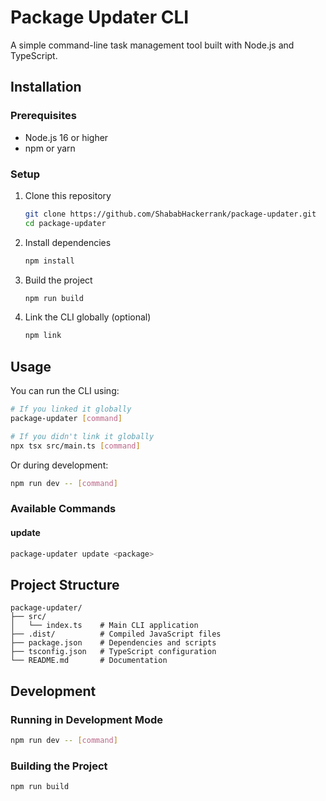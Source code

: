 # Package Updater CLI

A simple command-line task management tool built with Node.js and TypeScript.

## Installation

### Prerequisites

-   Node.js 16 or higher
-   npm or yarn

### Setup

1. Clone this repository

    ```bash
    git clone https://github.com/ShababHackerrank/package-updater.git
    cd package-updater
    ```

2. Install dependencies

    ```bash
    npm install
    ```

3. Build the project

    ```bash
    npm run build
    ```

4. Link the CLI globally (optional)
    ```bash
    npm link
    ```

## Usage

You can run the CLI using:

```bash
# If you linked it globally
package-updater [command]

# If you didn't link it globally
npx tsx src/main.ts [command]
```

Or during development:

```bash
npm run dev -- [command]
```

### Available Commands

#### update

```bash
package-updater update <package>
```

## Project Structure

```
package-updater/
├── src/
│   └── index.ts    # Main CLI application
├── .dist/          # Compiled JavaScript files
├── package.json    # Dependencies and scripts
├── tsconfig.json   # TypeScript configuration
└── README.md       # Documentation
```

## Development

### Running in Development Mode

```bash
npm run dev -- [command]
```

### Building the Project

```bash
npm run build
```
